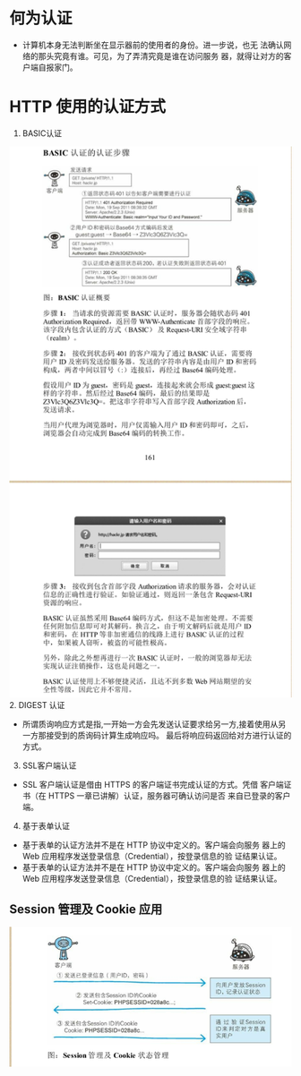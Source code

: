 # 何为认证
* 计算机本身无法判断坐在显示器前的使用者的身份。进一步说，也无
法确认网络的那头究竟有谁。可见，为了弄清究竟是谁在访问服务
器，就得让对方的客户端自报家门。

# HTTP 使用的认证方式
1. BASIC认证

![](https://raw.githubusercontent.com/1391020381/Web-Foundation/master/articles/HTTP%E3%80%81TCP%E3%80%81IP/img/BASIC%20%E8%AE%A4%E8%AF%81%E7%9A%84%E8%AE%A4%E8%AF%81%E6%AD%A5%E9%AA%A4.png)
2. DIGEST 认证
* 所谓质询响应方式是指,一开始一方会先发送认证要求给另一方,接着使用从另一方那接受到的质询码计算生成响应吗。
最后将响应码返回给对方进行认证的方式。

3. SSL客户端认证
* SSL 客户端认证是借由 HTTPS 的客户端证书完成认证的方式。凭借
客户端证书（在 HTTPS 一章已讲解）认证，服务器可确认访问是否
来自已登录的客户端。
4. 基于表单认证
* 基于表单的认证方法并不是在 HTTP 协议中定义的。客户端会向服务
器上的 Web 应用程序发送登录信息（Credential），按登录信息的验
证结果认证。
* 基于表单的认证方法并不是在 HTTP 协议中定义的。客户端会向服务
器上的 Web 应用程序发送登录信息（Credential），按登录信息的验
证结果认证。
## Session 管理及 Cookie 应用

![](https://raw.githubusercontent.com/1391020381/Web-Foundation/master/articles/HTTP%E3%80%81TCP%E3%80%81IP/img/Session%20%E7%AE%A1%E7%90%86%E5%8F%8A%20Cookie%20%E7%8A%B6%E6%80%81%E7%AE%A1%E7%90%86.png)